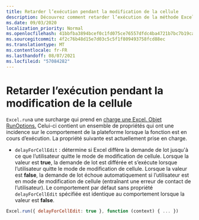 ```yaml
---
title: Retarder l’exécution pendant la modification de la cellule
description: Découvrez comment retarder l’exécution de la méthode Excel.run lorsqu’une cellule est en cours de modification.
ms.date: 09/03/2020
localization_priority: Normal
ms.openlocfilehash: 41bbfba3894bcef0c1fd075ce76557dfdc4ba4721b7bc7b19ca21756b86ccc4d
ms.sourcegitcommit: 4f2c76b48d15e7d03c5c5f1f809493758fcd88ec
ms.translationtype: MT
ms.contentlocale: fr-FR
ms.lasthandoff: 08/07/2021
ms.locfileid: "57084282"
---
```

# <a name="delay-execution-while-cell-is-being-edited"></a>Retarder l’exécution pendant la modification de la cellule

`Excel.run`a une surcharge qui prend en [charge une Excel. Objet RunOptions.](/javascript/api/excel/excel.runoptions) Celui-ci contient un ensemble de propriétés qui ont une incidence sur le comportement de la plateforme lorsque la fonction est en cours d’exécution. La propriété suivante est actuellement prise en charge.

- `delayForCellEdit` : détermine si Excel diffère la demande de lot jusqu'à ce que l’utilisateur quitte le mode de modification de cellule. Lorsque la valeur est **true**, la demande de lot est différée et s’exécute lorsque l’utilisateur quitte le mode de modification de cellule. Lorsque la valeur est **false**, la demande de lot échoue automatiquement si l’utilisateur est en mode de modification de cellule (entraînant une erreur de contact de l’utilisateur). Le comportement par défaut sans propriété `delayForCellEdit` spécifiée est identique au comportement lorsque la valeur est **false**.

```js
Excel.run({ delayForCellEdit: true }, function (context) { ... })
```
